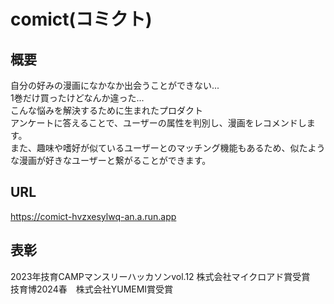 # comict(コミクト)

## 概要
自分の好みの漫画になかなか出会うことができない...</br>
1巻だけ買ったけどなんか違った...</br>
こんな悩みを解決するために生まれたプロダクト</br>
アンケートに答えることで、ユーザーの属性を判別し、漫画をレコメンドします。</br>
また、趣味や嗜好が似ているユーザーとのマッチング機能もあるため、似たような漫画が好きなユーザーと繋がることができます。</br>

## URL
https://comict-hvzxesylwq-an.a.run.app

## 表彰
2023年技育CAMPマンスリーハッカソンvol.12 株式会社マイクロアド賞受賞</br>
技育博2024春　株式会社YUMEMI賞受賞
